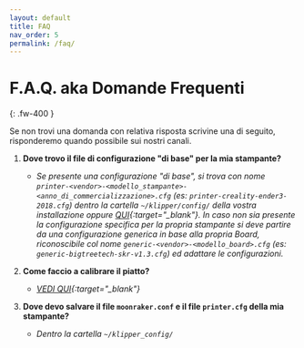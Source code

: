```yaml
---
layout: default
title: FAQ
nav_order: 5
permalink: /faq/
---
```


# F.A.Q. aka Domande Frequenti
{: .fw-400 }

Se non trovi una domanda con relativa risposta scrivine una di seguito, risponderemo quando possibile sui nostri canali.

1. **Dove trovo il file di configurazione "di base" per la mia stampante?**
   - *Se presente una configurazione "di base", si trova con nome `printer-<vendor>-<modello_stampante>-<anno_di_commercializzazione>.cfg` (es: `printer-creality-ender3-2018.cfg`) dentro la cartella `~/klipper/config/` della vostra installazione oppure [QUI](https://github.com/KevinOConnor/klipper/tree/master/config){:target="_blank"}. In caso non sia presente la configurazione specifica per la propria stampante si deve partire da una configurazione generica in base alla propria Board, riconoscibile col nome `generic-<vendor>-<modello_board>.cfg` (es: `generic-bigtreetech-skr-v1.3.cfg`) ed adattare le configurazioni.*


1. **Come faccio a calibrare il piatto?**
   - *[VEDI QUI](https://klipper-italia.xyz/impostazioni/calibrazioni-klipper/){:target="_blank"}*


1. **Dove devo salvare il file `moonraker.conf` e il file `printer.cfg` della mia stampante?**
   - *Dentro la cartella `~/klipper_config/`*
